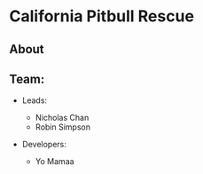 # California Pitbull Rescue

## About

## Team:
  - Leads:
    - Nicholas Chan
    - Robin Simpson
    
  - Developers:
    - Yo Mamaa
